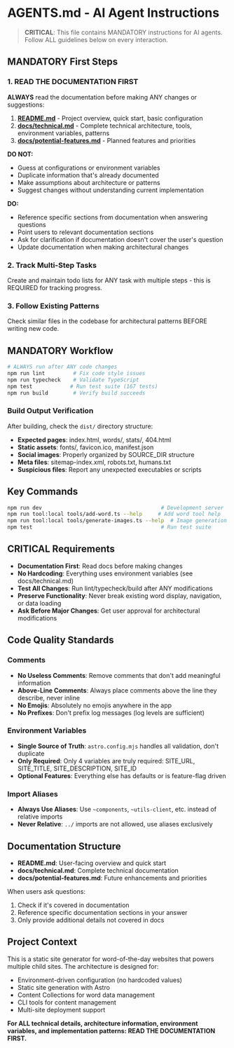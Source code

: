 # AGENTS.md - AI Agent Instructions

> **CRITICAL**: This file contains MANDATORY instructions for AI agents. Follow ALL guidelines below on every interaction.

## MANDATORY First Steps

### 1. READ THE DOCUMENTATION FIRST
**ALWAYS** read the documentation before making ANY changes or suggestions:

1. **[README.md](README.md)** - Project overview, quick start, basic configuration
2. **[docs/technical.md](docs/technical.md)** - Complete technical architecture, tools, environment variables, patterns
3. **[docs/potential-features.md](docs/potential-features.md)** - Planned features and priorities

**DO NOT:**
- Guess at configurations or environment variables
- Duplicate information that's already documented
- Make assumptions about architecture or patterns
- Suggest changes without understanding current implementation

**DO:**
- Reference specific sections from documentation when answering questions
- Point users to relevant documentation sections
- Ask for clarification if documentation doesn't cover the user's question
- Update documentation when making architectural changes

### 2. Track Multi-Step Tasks
Create and maintain todo lists for ANY task with multiple steps - this is REQUIRED for tracking progress.

### 3. Follow Existing Patterns
Check similar files in the codebase for architectural patterns BEFORE writing new code.

## MANDATORY Workflow

```bash
# ALWAYS run after ANY code changes
npm run lint         # Fix code style issues
npm run typecheck    # Validate TypeScript
npm test            # Run test suite (167 tests)
npm run build        # Verify build succeeds
```

### Build Output Verification
After building, check the `dist/` directory structure:
- **Expected pages**: index.html, words/, stats/, 404.html
- **Static assets**: fonts/, favicon.ico, manifest.json
- **Social images**: Properly organized by SOURCE_DIR structure
- **Meta files**: sitemap-index.xml, robots.txt, humans.txt
- **Suspicious files**: Report any unexpected executables or scripts

## Key Commands

```bash
npm run dev                                      # Development server
npm run tool:local tools/add-word.ts --help     # Add word tool help
npm run tool:local tools/generate-images.ts --help  # Image generation tool help
npm test                                         # Run test suite
```

## CRITICAL Requirements

- **Documentation First**: Read docs before making changes
- **No Hardcoding**: Everything uses environment variables (see docs/technical.md)
- **Test All Changes**: Run lint/typecheck/build after ANY modifications
- **Preserve Functionality**: Never break existing word display, navigation, or data loading
- **Ask Before Major Changes**: Get user approval for architectural modifications

## Code Quality Standards

### Comments
- **No Useless Comments**: Remove comments that don't add meaningful information
- **Above-Line Comments**: Always place comments above the line they describe, never inline
- **No Emojis**: Absolutely no emojis anywhere in the app
- **No Prefixes**: Don't prefix log messages (log levels are sufficient)

### Environment Variables
- **Single Source of Truth**: `astro.config.mjs` handles all validation, don't duplicate
- **Only Required**: Only 4 variables are truly required: SITE_URL, SITE_TITLE, SITE_DESCRIPTION, SITE_ID
- **Optional Features**: Everything else has defaults or is feature-flag driven

### Import Aliases
- **Always Use Aliases**: Use `~components`, `~utils-client`, etc. instead of relative imports
- **Never Relative**: `../` imports are not allowed, use aliases exclusively

## Documentation Structure

- **README.md**: User-facing overview and quick start
- **docs/technical.md**: Complete technical documentation
- **docs/potential-features.md**: Future enhancements and priorities

When users ask questions:
1. Check if it's covered in documentation
2. Reference specific documentation sections in your answer
3. Only provide additional details not covered in docs

## Project Context

This is a static site generator for word-of-the-day websites that powers multiple child sites. The architecture is designed for:
- Environment-driven configuration (no hardcoded values)
- Static site generation with Astro
- Content Collections for word data management
- CLI tools for content management
- Multi-site deployment support

**For ALL technical details, architecture information, environment variables, and implementation patterns: READ THE DOCUMENTATION FIRST.**
